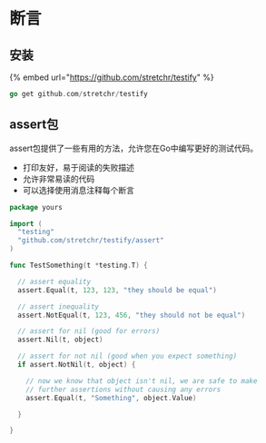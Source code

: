 # 断言

## 安装

{% embed url="https://github.com/stretchr/testify" %}

```go
go get github.com/stretchr/testify
```

## assert包

assert包提供了一些有用的方法，允许您在Go中编写更好的测试代码。

* 打印友好，易于阅读的失败描述
* 允许非常易读的代码
* 可以选择使用消息注释每个断言

```go
package yours

import (
  "testing"
  "github.com/stretchr/testify/assert"
)

func TestSomething(t *testing.T) {

  // assert equality
  assert.Equal(t, 123, 123, "they should be equal")

  // assert inequality
  assert.NotEqual(t, 123, 456, "they should not be equal")

  // assert for nil (good for errors)
  assert.Nil(t, object)

  // assert for not nil (good when you expect something)
  if assert.NotNil(t, object) {

    // now we know that object isn't nil, we are safe to make
    // further assertions without causing any errors
    assert.Equal(t, "Something", object.Value)

  }

}
```



